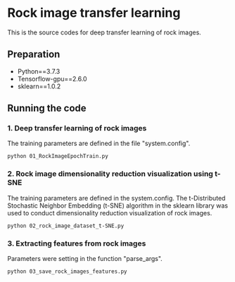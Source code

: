 # Rock image transfer learning
This is the source codes for deep transfer learning of rock images.

## Preparation
- Python==3.7.3    
- Tensorflow-gpu==2.6.0
- sklearn==1.0.2

## Running the code

### 1. Deep transfer learning of rock images
The training parameters are defined in the file "system.config".
```shell
python 01_RockImageEpochTrain.py
```


### 2. Rock image dimensionality reduction visualization using t-SNE
The training parameters are defined in the system.config. The t-Distributed Stochastic Neighbor Embedding (t-SNE) algorithm in the sklearn library was used to conduct dimensionality reduction visualization of rock images.
```shell
python 02_rock_image_dataset_t-SNE.py
```

### 3. Extracting features from rock images
Parameters were setting in the function "parse_args".
```shell
python 03_save_rock_images_features.py
```
